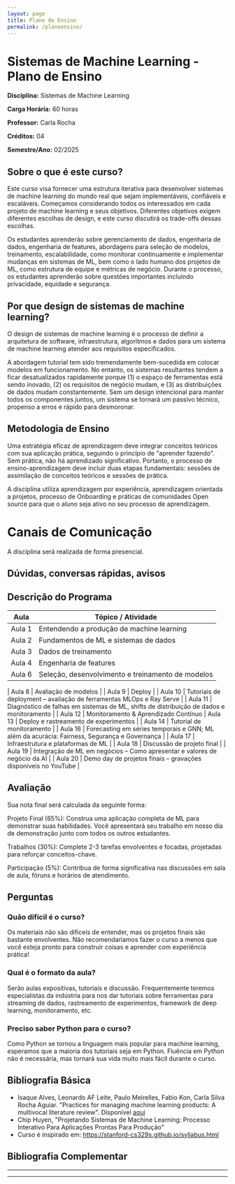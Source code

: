 ```yaml
---
layout: page
title: Plano de Ensino
permalink: /planoensino/
---
```


# Sistemas de Machine Learning - Plano de Ensino

**Disciplina:** Sistemas de Machine Learning

**Carga Horária:** 60 horas

**Professor:** Carla Rocha

**Créditos:** 04 

**Semestre/Ano:** 02/2025

## Sobre o que é este curso?


Este curso visa fornecer uma estrutura iterativa para desenvolver sistemas de machine learning do mundo real que sejam implementáveis, confiáveis e escaláveis.
Começamos considerando todos os interessados em cada projeto de machine learning e seus objetivos. Diferentes objetivos exigem diferentes escolhas de design, e este curso discutirá os trade-offs dessas escolhas.

Os estudantes aprenderão sobre gerenciamento de dados, engenharia de dados, engenharia de features, abordagens para seleção de modelos, treinamento, escalabilidade, como monitorar continuamente e implementar mudanças em sistemas de ML, bem como o lado humano dos projetos de ML, como estrutura de equipe e métricas de negócio. Durante o processo, os estudantes aprenderão sobre questões importantes incluindo privacidade, equidade e segurança.

## Por que design de sistemas de machine learning?
O design de sistemas de machine learning é o processo de definir a arquitetura de software, infraestrutura, algoritmos e dados para um sistema de machine learning atender aos requisitos especificados.

A abordagem tutorial tem sido tremendamente bem-sucedida em colocar modelos em funcionamento. No entanto, os sistemas resultantes tendem a ficar desatualizados rapidamente porque (1) o espaço de ferramentas está sendo inovado, (2) os requisitos de negócio mudam, e (3) as distribuições de dados mudam constantemente. Sem um design intencional para manter todos os componentes juntos, um sistema se tornará um passivo técnico, propenso a erros e rápido para desmoronar.


## Metodologia de Ensino

Uma estratégia eficaz de aprendizagem deve integrar conceitos teóricos com sua aplicação prática, seguindo o princípio de "aprender fazendo". Sem prática, não há aprendizado significativo. Portanto, o processo de ensino-aprendizagem deve incluir duas etapas fundamentais: sessões de assimilação de conceitos teóricos e sessões de prática.

A disciplina utiliza aprendizagem por experiência, aprendizagem orientada a projetos, processo de Onboarding e práticas de comunidades Open source para que o aluno seja ativo no seu processo de aprendizagem.


# Canais de Comunicação

A disciplina será realizada de forma presencial. 

## Dúvidas, conversas rápidas, avisos




## Descrição do Programa

| Aula    | Tópico / Atividade                                                                                          |
|---------|--------------------------------------------------------------------------------------------------------------|
| Aula 1  | Entendendo a produção de machine learning                                                                    |
| Aula 2  | Fundamentos de ML e sistemas de dados                                                                        |
| Aula 3  | Dados de treinamento                                                                                         |
| Aula 4  | Engenharia de features                                                                                        |                                                                  |
| Aula 6  | Seleção, desenvolvimento e treinamento de modelos                                                             |
                                                                                    
| Aula 8  | Avaliação de modelos                   |
| Aula 9  | Deploy                                                                                                        |
| Aula 10 | Tutoriais de deployment – avaliação de ferramentas MLOps e Ray Serve                                          |
| Aula 11 | Diagnóstico de falhas em sistemas de ML, shifts de distribuição de dados e monitoramento                     |
| Aula 12 | Monitoramento & Aprendizado Contínuo 
| Aula 13 | Deploy e rastreamento de experimentos  |
| Aula 14 | Tutorial de monitoramento                    |
| Aula 16 | Forecasting em séries temporais e GNN; ML além da acurácia: Fairness, Segurança e Governança    |
| Aula 17 | Infraestrutura e plataformas de ML                                                                            |
| Aula 18 | Discussão de projeto final                                                                                     |
| Aula 19 | Integração de ML em negócios – Como apresentar e valores de negócio da AI                                      |
| Aula 20 | Demo day de projetos finais – gravações disponíveis no YouTube                                                 |


## Avaliação
Sua nota final será calculada da seguinte forma:

Projeto Final (65%): Construa uma aplicação completa de ML para demonstrar suas habilidades. Você apresentará seu trabalho em nosso dia de demonstração junto com todos os outros estudantes. 

Trabalhos (30%): Complete 2-3 tarefas envolventes e focadas, projetadas para reforçar conceitos-chave.

Participação (5%): Contribua de forma significativa nas discussões em sala de aula, fóruns  e horários de atendimento.

## Perguntas

### Quão difícil é o curso?

Os materiais não são difíceis de entender, mas os projetos finais são bastante envolventes. Não recomendaríamos fazer o curso a menos que você esteja pronto para construir coisas e aprender com experiência prática!

### Qual é o formato da aula?

Serão aulas expositivas, tutoriais e discussão. Frequentemente teremos especialistas da indústria para nos dar tutoriais sobre ferramentas para streaming de dados, rastreamento de experimentos, framework de deep learning, monitoramento, etc.


### Preciso saber Python para o curso?

Como Python se tornou a linguagem mais popular para machine learning, esperamos que a maioria dos tutoriais seja em Python. Fluência em Python não é necessária, mas tornará sua vida muito mais fácil durante o curso.

## Bibliografia Básica
- Isaque Alves, Leonardo AF Leite, Paulo Meirelles, Fabio Kon, Carla Silva Rocha Aguiar. "Practices for managing machine learning products: A multivocal literature review". Disponível [aqui](https://d1wqtxts1xzle7.cloudfront.net/104634919/41289579-libre.pdf?1690750077=&response-content-disposition=inline%3B+filename%3DPractices_for_Managing_Machine_Learning.pdf&Expires=1752232454&Signature=DCdwOH1YWjb6XQevPG77Nz8CBI9eAj-kmDAzoIAUSMxg2ZPLESxVDpykyxi-kiqpXmjyzORzAEXui664Zi82OjK1mwpZVjwqMhXzlSmnqSVo4hhS2yiNu9GaIodXHAs6ZeO50XTZUNWcgL6ndzlgOuSpw8RUbhgu1Y6DbyCfbnFfXNG3e1Hvu48eDUWMiHb3fJlvFM9mvuxfcUh0KJewZVzXyQJV7IEaBcieIkgWb3uJitxF9vDk7SEYk1VXO8gqatY5U3mox19WO67IabWeEO5KLi8259dozzDSWWVVNraJFHsYmC6tnquH9HLzXWCGejktuc1W8Zo1qDFR6KBTGA__&Key-Pair-Id=APKAJLOHF5GGSLRBV4ZA)
-  Chip Huyen, "Projetando Sistemas de Machine Learning: Processo Interativo Para Aplicações Prontas Para Produção"
- Curso é inspirado em: https://stanford-cs329s.github.io/syllabus.html

## Bibliografia Complementar




---
---


